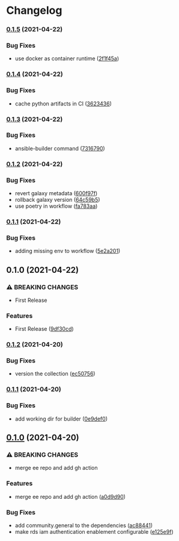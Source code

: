 # Changelog

### [0.1.5](https://www.github.com/kameshsampath/kameshsampath.demos/compare/v0.1.4...v0.1.5) (2021-04-22)


### Bug Fixes

* use docker as container runtime ([2f1f45a](https://www.github.com/kameshsampath/kameshsampath.demos/commit/2f1f45a611e430d6a72c8968cade3fba1e5f9b4c))

### [0.1.4](https://www.github.com/kameshsampath/kameshsampath.demos/compare/v0.1.3...v0.1.4) (2021-04-22)


### Bug Fixes

* cache python artifacts in CI ([3623436](https://www.github.com/kameshsampath/kameshsampath.demos/commit/3623436b416dfbd6a1de2f4e0998eb3ca864666c))

### [0.1.3](https://www.github.com/kameshsampath/kameshsampath.demos/compare/v0.1.2...v0.1.3) (2021-04-22)


### Bug Fixes

* ansible-builder command ([7316790](https://www.github.com/kameshsampath/kameshsampath.demos/commit/7316790351a34f938b8a641edc0152a35853cebd))

### [0.1.2](https://www.github.com/kameshsampath/kameshsampath.demos/compare/v0.1.1...v0.1.2) (2021-04-22)


### Bug Fixes

* revert galaxy metadata ([600f97f](https://www.github.com/kameshsampath/kameshsampath.demos/commit/600f97fc59dee0bdc6f09d5c389bbfe86558774a))
* rollback galaxy version ([64c59b5](https://www.github.com/kameshsampath/kameshsampath.demos/commit/64c59b52b23a646443ee5da7dfdce1d493d74137))
* use poetry in workflow ([fa783aa](https://www.github.com/kameshsampath/kameshsampath.demos/commit/fa783aa0e3c216a59027f0153c57527d97ecf35c))

### [0.1.1](https://www.github.com/kameshsampath/kameshsampath.demos/compare/v0.1.0...v0.1.1) (2021-04-22)


### Bug Fixes

* adding missing env to workflow ([5e2a201](https://www.github.com/kameshsampath/kameshsampath.demos/commit/5e2a2015835f52b7475602a9c9214b5524c4588d))

## 0.1.0 (2021-04-22)


### ⚠ BREAKING CHANGES

* First Release

### Features

* First Release ([9df30cd](https://www.github.com/kameshsampath/kameshsampath.demos/commit/9df30cdf85ace873ea900c14eb5ff19c5fcc5a1b))

### [0.1.2](https://www.github.com/kameshsampath/kameshsampath.demos/compare/v0.1.1...v0.1.2) (2021-04-20)


### Bug Fixes

* version the collection ([ec50756](https://www.github.com/kameshsampath/kameshsampath.demos/commit/ec507561f74c49d21631896c497e10964859f319))

### [0.1.1](https://www.github.com/kameshsampath/kameshsampath.demos/compare/v0.1.0...v0.1.1) (2021-04-20)


### Bug Fixes

* add working dir for builder ([0e9def0](https://www.github.com/kameshsampath/kameshsampath.demos/commit/0e9def0dc6243b37dbf44dc74d9f9e8eac8aa4cb))

## [0.1.0](https://www.github.com/kameshsampath/kameshsampath.demos/compare/v0.0.9...v0.1.0) (2021-04-20)


### ⚠ BREAKING CHANGES

* merge ee repo and add gh action

### Features

* merge ee repo and add gh action ([a0d9d90](https://www.github.com/kameshsampath/kameshsampath.demos/commit/a0d9d90e964f930876c0d6133dc4f208ad153890))


### Bug Fixes

* add community.general to the dependencies ([ac88441](https://www.github.com/kameshsampath/kameshsampath.demos/commit/ac884419483ee5f4848abffe6a5bb07aac53e489))
* make rds iam authentication enablement configurable ([e125e9f](https://www.github.com/kameshsampath/kameshsampath.demos/commit/e125e9fd5a670816d21d0dce2c4d6444811550b3))
